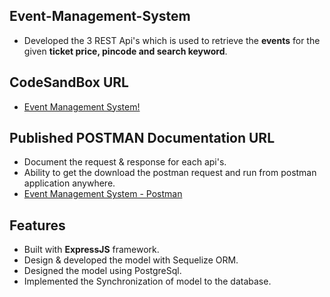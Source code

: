 ## Event-Management-System

- Developed the 3 REST Api's which is used to retrieve the **events** for the given **ticket price, pincode and search keyword**.

## CodeSandBox URL

- [Event Management System!](https://codesandbox.io/s/event-management-system-0lz4k)

## Published POSTMAN Documentation URL

- Document the request & response for each api's. 
- Ability to get the download the postman request and run from postman application anywhere.
- [Event Management System - Postman](https://documenter.getpostman.com/view/9503816/SWLZfpzV)

## Features

- Built with **ExpressJS** framework.
- Design & developed the model with Sequelize ORM.
- Designed the model using PostgreSql.
- Implemented the Synchronization of model to the database.
